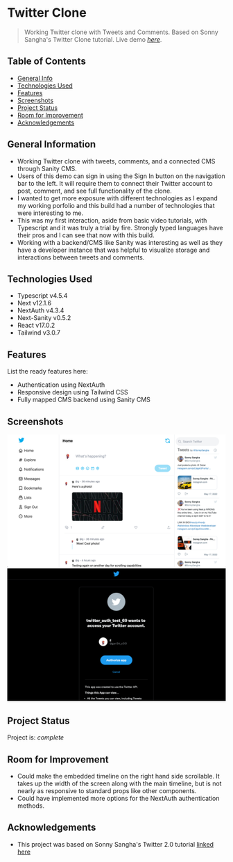 # Twitter Clone
> Working Twitter clone with Tweets and Comments. Based on Sonny Sangha's Twitter Clone tutorial.
> Live demo [_here_](https://www.example.com). 

## Table of Contents
* [General Info](#general-information)
* [Technologies Used](#technologies-used)
* [Features](#features)
* [Screenshots](#screenshots)
* [Project Status](#project-status)
* [Room for Improvement](#room-for-improvement)
* [Acknowledgements](#acknowledgements)


## General Information
- Working Twitter clone with tweets, comments, and a connected CMS through Sanity CMS.
- Users of this demo can sign in using the Sign In button on the navigation bar to the left. It will require them to connect their Twitter account to post, comment, and see full functionality of the clone.
- I wanted to get more exposure with different technologies as I expand my working porfolio and this build had a number of technologies that were interesting to me.
- This was my first interaction, aside from basic video tutorials, with Typescript and it was truly a trial by fire. Strongly typed languages have their pros and I can see that now with this build.
- Working with a backend/CMS like Sanity was interesting as well as they have a developer instance that was helpful to visualize storage and interactions between tweets and comments.


## Technologies Used
- Typescript v4.5.4
- Next v12.1.6
- NextAuth v4.3.4
- Next-Sanity v0.5.2
- React v17.0.2
- Tailwind v3.0.7


## Features
List the ready features here:
- Authentication using NextAuth
- Responsive design using Tailwind CSS
- Fully mapped CMS backend using Sanity CMS


## Screenshots
![Main Feed](./public/screenshots/main.png)
![Authentication Screen](./public/screenshots/auth.png)


## Project Status
Project is: _complete_


## Room for Improvement
- Could make the embedded timeline on the right hand side scrollable. It takes up the width of the screen along with the main timeline, but is not nearly as responsive to standard props like other components.
- Could have implemented more options for the NextAuth authentication methods.


## Acknowledgements
- This project was based on Sonny Sangha's Twitter 2.0 tutorial [linked here](https://www.youtube.com/watch?v=rCselwxbUgA&t=134s&ab_channel=SonnySangha)


